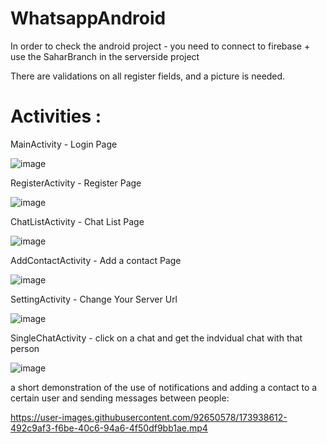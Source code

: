 # WhatsappAndroid
In order to check the android project - you need to connect to firebase + use the SaharBranch in the serverside project

There are validations on all register fields, and a picture is needed.
# Activities : 
MainActivity - Login Page

![image](https://user-images.githubusercontent.com/92650578/173927437-9ed43073-141c-4fa4-add1-4bd21c3fb0f3.png)

RegisterActivity - Register Page

![image](https://user-images.githubusercontent.com/92650578/173927813-1ad292fb-ba06-4a03-9720-03c18a1d2680.png)


ChatListActivity - Chat List Page

![image](https://user-images.githubusercontent.com/92650578/173938925-c59674e0-c2be-4f19-8df9-a0bad497ea52.png)

AddContactActivity - Add a contact Page


![image](https://user-images.githubusercontent.com/92650578/173932388-4eca9e80-9d70-4869-912e-f431057d80a9.png)


SettingActivity - Change Your Server Url


![image](https://user-images.githubusercontent.com/92650578/173932472-a50f88cc-d5cb-440b-8f90-800831e1acd1.png)


SingleChatActivity - click on a chat and get the indvidual chat with that person

![image](https://user-images.githubusercontent.com/92650578/173939002-bf64fadb-83ef-42d8-8316-c5e67464f7b8.png)



a short demonstration of the use of notifications and adding a contact to a certain user and sending messages between people:

https://user-images.githubusercontent.com/92650578/173938612-492c9af3-f6be-40c6-94a6-4f50df9bb1ae.mp4

